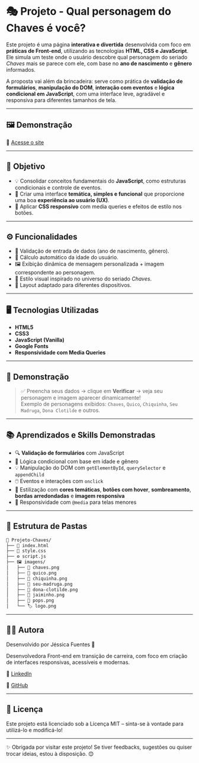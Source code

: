 # 🎭 Projeto - Qual personagem do Chaves é você?

Este projeto é uma página **interativa e divertida** desenvolvida com foco em **práticas de Front-end**, utilizando as tecnologias **HTML, CSS e JavaScript**. Ele simula um teste onde o usuário descobre qual personagem do seriado *Chaves* mais se parece com ele, com base no **ano de nascimento** e **gênero** informados.

A proposta vai além da brincadeira: serve como prática de **validação de formulários**, **manipulação do DOM**, **interação com eventos** e **lógica condicional em JavaScript**, com uma interface leve, agradável e responsiva para diferentes tamanhos de tela.

---

## 🖼️ Demonstração

🔗 [Acesse o site](https://jessica-fuentess.github.io/Projeto-Chaves/)

---

## 🎯 Objetivo

- 💡 Consolidar conceitos fundamentais do **JavaScript**, como estruturas condicionais e controle de eventos.
- 🎨 Criar uma interface **temática, simples e funcional** que proporcione uma boa **experiência ao usuário (UX)**.
- 📱 Aplicar **CSS responsivo** com media queries e efeitos de estilo nos botões.

---

## ⚙️ Funcionalidades

- 🧠 Validação de entrada de dados (ano de nascimento, gênero).
- 🧮 Cálculo automático da idade do usuário.
- 🖼️ Exibição dinâmica de mensagem personalizada + imagem correspondente ao personagem.
- 🎨 Estilo visual inspirado no universo do seriado *Chaves*.
- 📱 Layout adaptado para diferentes dispositivos.

---

## 🖥️ Tecnologias Utilizadas

- **HTML5**  
- **CSS3**  
- **JavaScript (Vanilla)**  
- **Google Fonts**  
- **Responsividade com Media Queries**

---

## 📸 Demonstração

> ✅ Preencha seus dados → clique em **Verificar** → veja seu personagem e imagem aparecer dinamicamente!  
> Exemplo de personagens exibidos: `Chaves`, `Quico`, `Chiquinha`, `Seu Madruga`, `Dona Clotilde` e outros.

---

## 📚 Aprendizados e Skills Demonstradas

- 🔍 **Validação de formulários** com JavaScript
- 🧠 Lógica condicional com base em idade e gênero
- 💡 Manipulação do DOM com `getElementById`, `querySelector` e `appendChild`
- 🖱️ Eventos e interações com `onclick`
- 🎨 Estilização com **cores temáticas**, **botões com hover**, **sombreamento**, **bordas arredondadas** e **imagem responsiva**
- 📱 Responsividade com `@media` para telas menores

---

## 📂 Estrutura de Pastas

```bash
📁 Projeto-Chaves/
├── 📄 index.html
├── 🎨 style.css
├── ⚙️ script.js
├── 🖼️ imagens/
│   ├── 🧒 chaves.png
│   ├── 🎩 quico.png
│   ├── 👧 chiquinha.png
│   ├── 👴 seu-madruga.png
│   ├── 👵 dona-clotilde.png
│   ├── 👴 jaiminho.png
│   ├── 👵 pops.png
│   └── 🏷️ logo.png
```

---

## 👩‍💻 Autora

Desenvolvido por Jéssica Fuentes 💜

Desenvolvedora Front-end em transição de carreira, com foco em criação de interfaces responsivas, acessíveis e modernas.

🔗 [LinkedIn](https://www.linkedin.com/in/j%C3%A9ssica-fuentes/)

🔗 [GitHub](https://github.com/Jessica-Fuentess) 

---

## 📄 Licença

Este projeto está licenciado sob a Licença MIT – sinta-se à vontade para utilizá-lo e modificá-lo!

---

✨ Obrigada por visitar este projeto! Se tiver feedbacks, sugestões ou quiser trocar ideias, estou à disposição. 😊
